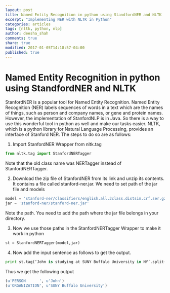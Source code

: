 ```yaml
---
layout: post
title: Named Entity Recognition in python using StandfordNER and NLTK
excerpt: "Implementing NER with NLTK in Python"
categories: articles
tags: [nltk, python, nlp]
author: deesha_shah
comments: true
share: true
modified: 2017-01-05T14:18:57-04:00
published: true
---
```


# Named Entity Recognition in python using StandfordNER and NLTK
StanfordNER is a popular tool for Named Entity Recognition. Named Entity Recognition (NER) labels sequences of words in a text which are the names of things, such as person and company names, or gene and protein names. However, the implementation of StanfordNLP is in Java. So there is a way to use this wonderful tool in python as well and make our tasks easier. NLTK, which is a python library for Natural Language Processing, provides an interface of Stanford NER. The steps to do so are as follows:

1. Import StanfordNER Wrapper from nltk.tag
```python 
from nltk.tag import StanfordNERTagger
```

Note that the old class name was NERTagger instead of StanfordNERTagger. 

2. Download the zip file of StanfordNER from its link and unzip its contents. It contains a file called stanford-ner.jar. We need to set path of the jar file and models

```python 
model = 'stanford-ner/classifiers/english.all.3class.distsim.crf.ser.gz'
jar = 'stanford-ner/stanford-ner.jar'
```
Note the path. You need to add the path where the jar file belongs in your directory.

3. Now we use those paths in the StanfordNERTagger Wrapper to make it work in python

```python 
st = StanfordNERTagger(model,jar)
```

4. Now add the input sentence as follows to get the output.
```python 
print st.tag(‘John is studying at SUNY Buffalo University in NY’.split())
```

Thus we get the following output
```python 
(u'PERSON      ', u'John')
(u'ORGANIZATION', u'SUNY Buffalo University')
```
